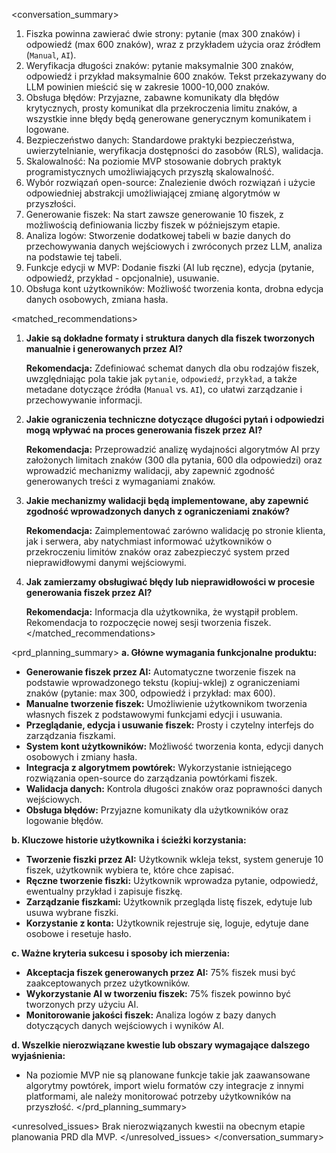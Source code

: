 <conversation_summary>
<decisions>

1. Fiszka powinna zawierać dwie strony: pytanie (max 300 znaków) i odpowiedź (max 600 znaków), wraz z przykładem użycia oraz źródłem (`Manual`, `AI`).
2. Weryfikacja długości znaków: pytanie maksymalnie 300 znaków, odpowiedź i przykład maksymalnie 600 znaków. Tekst przekazywany do LLM powinien mieścić się w zakresie 1000-10,000 znaków.
3. Obsługa błędów: Przyjazne, zabawne komunikaty dla błędów krytycznych, prosty komunikat dla przekroczenia limitu znaków, a wszystkie inne błędy będą generowane generycznym komunikatem i logowane.
4. Bezpieczeństwo danych: Standardowe praktyki bezpieczeństwa, uwierzytelnianie, weryfikacja dostępności do zasobów (RLS), walidacja.
5. Skalowalność: Na poziomie MVP stosowanie dobrych praktyk programistycznych umożliwiających przyszłą skalowalność.
6. Wybór rozwiązań open-source: Znalezienie dwóch rozwiązań i użycie odpowiedniej abstrakcji umożliwiającej zmianę algorytmów w przyszłości.
7. Generowanie fiszek: Na start zawsze generowanie 10 fiszek, z możliwością definiowania liczby fiszek w późniejszym etapie.
8. Analiza logów: Stworzenie dodatkowej tabeli w bazie danych do przechowywania danych wejściowych i zwróconych przez LLM, analiza na podstawie tej tabeli.
9. Funkcje edycji w MVP: Dodanie fiszki (AI lub ręczne), edycja (pytanie, odpowiedź, przykład - opcjonalnie), usuwanie.
10. Obsługa kont użytkowników: Możliwość tworzenia konta, drobna edycja danych osobowych, zmiana hasła.
    </decisions>

<matched_recommendations>

1. **Jakie są dokładne formaty i struktura danych dla fiszek tworzonych manualnie i generowanych przez AI?**

   **Rekomendacja:** Zdefiniować schemat danych dla obu rodzajów fiszek, uwzględniając pola takie jak `pytanie`, `odpowiedź`, `przykład`, a także metadane dotyczące źródła (`Manual` vs. `AI`), co ułatwi zarządzanie i przechowywanie informacji.

2. **Jakie ograniczenia techniczne dotyczące długości pytań i odpowiedzi mogą wpływać na proces generowania fiszek przez AI?**

   **Rekomendacja:** Przeprowadzić analizę wydajności algorytmów AI przy założonych limitach znaków (300 dla pytania, 600 dla odpowiedzi) oraz wprowadzić mechanizmy walidacji, aby zapewnić zgodność generowanych treści z wymaganiami znaków.

3. **Jakie mechanizmy walidacji będą implementowane, aby zapewnić zgodność wprowadzonych danych z ograniczeniami znaków?**

   **Rekomendacja:** Zaimplementować zarówno walidację po stronie klienta, jak i serwera, aby natychmiast informować użytkowników o przekroczeniu limitów znaków oraz zabezpieczyć system przed nieprawidłowymi danymi wejściowymi.

4. **Jak zamierzamy obsługiwać błędy lub nieprawidłowości w procesie generowania fiszek przez AI?**

   **Rekomendacja:** Informacja dla użytkownika, że wystąpił problem. Rekomendacja to rozpoczęcie nowej sesji tworzenia fiszek.
   </matched_recommendations>

<prd_planning_summary>
**a. Główne wymagania funkcjonalne produktu:**

- **Generowanie fiszek przez AI:** Automatyczne tworzenie fiszek na podstawie wprowadzonego tekstu (kopiuj-wklej) z ograniczeniami znaków (pytanie: max 300, odpowiedź i przykład: max 600).
- **Manualne tworzenie fiszek:** Umożliwienie użytkownikom tworzenia własnych fiszek z podstawowymi funkcjami edycji i usuwania.
- **Przeglądanie, edycja i usuwanie fiszek:** Prosty i czytelny interfejs do zarządzania fiszkami.
- **System kont użytkowników:** Możliwość tworzenia konta, edycji danych osobowych i zmiany hasła.
- **Integracja z algorytmem powtórek:** Wykorzystanie istniejącego rozwiązania open-source do zarządzania powtórkami fiszek.
- **Walidacja danych:** Kontrola długości znaków oraz poprawności danych wejściowych.
- **Obsługa błędów:** Przyjazne komunikaty dla użytkowników oraz logowanie błędów.

**b. Kluczowe historie użytkownika i ścieżki korzystania:**

- **Tworzenie fiszki przez AI:** Użytkownik wkleja tekst, system generuje 10 fiszek, użytkownik wybiera te, które chce zapisać.
- **Ręczne tworzenie fiszki:** Użytkownik wprowadza pytanie, odpowiedź, ewentualny przykład i zapisuje fiszkę.
- **Zarządzanie fiszkami:** Użytkownik przegląda listę fiszek, edytuje lub usuwa wybrane fiszki.
- **Korzystanie z konta:** Użytkownik rejestruje się, loguje, edytuje dane osobowe i resetuje hasło.

**c. Ważne kryteria sukcesu i sposoby ich mierzenia:**

- **Akceptacja fiszek generowanych przez AI:** 75% fiszek musi być zaakceptowanych przez użytkowników.
- **Wykorzystanie AI w tworzeniu fiszek:** 75% fiszek powinno być tworzonych przy użyciu AI.
- **Monitorowanie jakości fiszek:** Analiza logów z bazy danych dotyczących danych wejściowych i wyników AI.

**d. Wszelkie nierozwiązane kwestie lub obszary wymagające dalszego wyjaśnienia:**

- Na poziomie MVP nie są planowane funkcje takie jak zaawansowane algorytmy powtórek, import wielu formatów czy integracje z innymi platformami, ale należy monitorować potrzeby użytkowników na przyszłość.
  </prd_planning_summary>

<unresolved_issues>
Brak nierozwiązanych kwestii na obecnym etapie planowania PRD dla MVP.
</unresolved_issues>
</conversation_summary>
